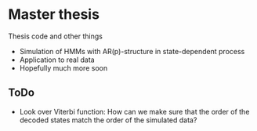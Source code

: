 # Master thesis
Thesis code and other things

- Simulation of HMMs with AR(p)-structure in state-dependent process
- Application to real data
- Hopefully much more soon


## ToDo

- Look over Viterbi function: How can we make sure that the order of the decoded states match the order of the simulated data? 